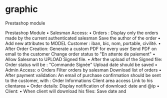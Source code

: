 # graphic

Prestashop module

Prestashop Module
• Salesman Access:
• Orders :
Display only the orders made by the current authenticated salesman
Save the author of the order
• Add new attributes to MODEL Customer : iban, bic, nom, portable, civilité.
• After Order Creation:
Generate a custom PDF for every user
Send PDF on email to the customer
Change order status to "En attente de paiement"
• Allow Salesman to UPLOAD Signed file.
• After the upload of the Signed file:
Order status will be : "Commande Signée"
Upload date should be saved
• Admin Access: o Orders
Filter orders by salesman
Download list of orders
• After payment validation: An email of purchase confirmation should be sent to the customer, with :
Order Informations
Client area access
Link to his clientarea
• Order details:
Display notification of download: date and @ip
• Client:
• When client will download his files: Save date and
